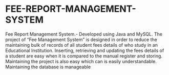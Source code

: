 # FEE-REPORT-MANAGEMENT-SYSTEM
Fee Report Management System.- Developed using Java and MySQL.
The project of “Fee Management System” is designed in order to reduce the maintaining bulk of records of all student fees details of who study in an Educational Institution.
Inserting, retrieving and updating the fees details of a student are easy when it is compared to the manual register and storing.
Maintaining the project is also easy which can is easily understandable. Maintaining the database is manageable
